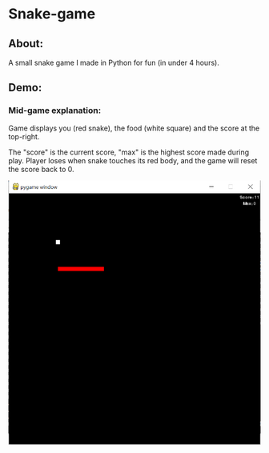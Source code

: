 # Snake-game

## About:
A small snake game I made in Python for fun (in under 4 hours).

## Demo:
### Mid-game explanation:

Game displays you (red snake), the food (white square) and the score at the top-right.

The "score" is the current score, "max" is the highest score made during play.
Player loses when snake touches its red body, and the game will reset the score back to 0.

![Screenshot](/Screenshots/capture.png)

